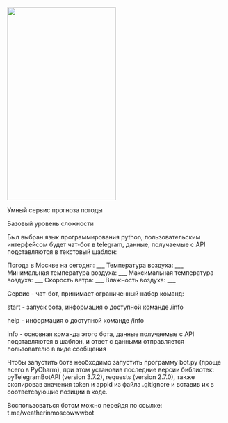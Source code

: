 <img src="https://j.gifs.com/P7DOB4.gif" width="250" height="444,6" />


Умный сервис прогноза погоды

Базовый уровень сложности

Был выбран язык программирования python, пользовательским интерфейсом будет чат-бот в telegram, данные, получаемые с
API подставляются в текстовый шаблон: 

Погода в Москве на сегодня: ___
Температура воздуха: ___
Минимальная температура воздуха: ___
Максимальная температура воздуха: ___
Скорость ветра: ___
Влажность воздуха: ___


Сервис - чат-бот, принимает ограниченный набор команд:

start - запуск бота, информация о доступной команде /info

help - информация о доступной команде /info

info - основная команда этого бота, данные получаемые с API подставляются в шаблон,
и ответ с данными отправляется пользователю в виде сообщения

Чтобы запустить бота необходимо запустить программу bot.py (проще всего в PyCharm), при этом установив последние версии библиотек:
pyTelegramBotAPI (version 3.7.2), requests (version 2.7.0), также скопировав значения token и appid из файла .gitignore и вставив их в соответсвующие позиции в коде.

Воспользоваться ботом можно перейдя по ссылке: t.me/weatherinmoscowwwbot




